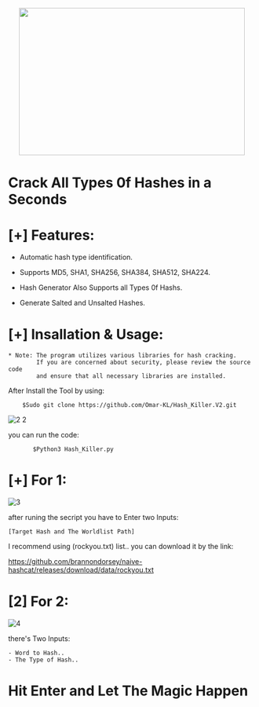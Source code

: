 <p align="center">
  <img width="460" height="300" src="https://user-images.githubusercontent.com/113283571/216542985-c2e838aa-7624-48fe-a5f2-cfc26960d461.png">
</p>



# Crack All Types 0f Hashes in a Seconds #



# [+] Features:

- Automatic hash type identification.

- Supports MD5, SHA1, SHA256, SHA384, SHA512, SHA224.

- Hash Generator Also Supports all Types 0f Hashs.

- Generate Salted and Unsalted Hashes. 


# [+] Insallation & Usage:

    * Note: The program utilizes various libraries for hash cracking. 
            If you are concerned about security, please review the source code  
            and ensure that all necessary libraries are installed.
            
 After Install the Tool by using:

        $Sudo git clone https://github.com/Omar-KL/Hash_Killer.V2.git
        
![2 2](https://user-images.githubusercontent.com/113283571/216544873-58dbbb01-fd27-479b-bcb2-bd25258145bf.png)

 you can run the code:

           $Python3 Hash_Killer.py
    
# [+] For 1:

![3](https://user-images.githubusercontent.com/113283571/216545433-8cf42a9c-9155-497c-bea1-65805e3faaef.png)

 
after runing the secript you have to Enter two Inputs:

    [Target Hash and The Worldlist Path] 

I recommend using (rockyou.txt) list.. you can download it by the link:


https://github.com/brannondorsey/naive-hashcat/releases/download/data/rockyou.txt

# [2] For 2:

![4](https://user-images.githubusercontent.com/113283571/216546605-386b5b11-862d-41ad-a369-ec32a8651941.png)

there's Two Inputs:

    - Word to Hash..
    - The Type of Hash..


   # Hit Enter and Let The Magic Happen # 

